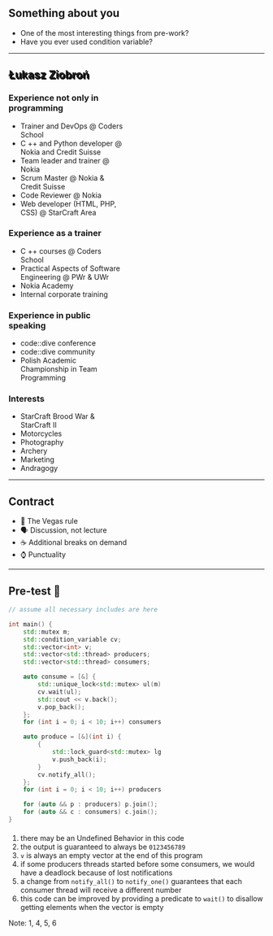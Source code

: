 ## Something about you

* One of the most interesting things from pre-work?
* Have you ever used condition variable?

___
<!-- .slide: data-background="img/lukasz.jpg" -->

<h2 style = "text-shadow: 2px 2px black;"> Łukasz Ziobroń </h2>
<div class="box fragment" style="width: 45%; left: 0; top: 100px;">

### Experience not only in programming

* Trainer and DevOps @ Coders School
* C ++ and Python developer @ Nokia and Credit Suisse
* Team leader and trainer @ Nokia
* Scrum Master @ Nokia & Credit Suisse
* Code Reviewer @ Nokia
* Web developer (HTML, PHP, CSS) @ StarCraft Area

</div>

<div class="box fragment" style="width: 45%; right: 0; top: 100px;">

### Experience as a trainer

* C ++ courses @ Coders School
* Practical Aspects of Software Engineering @ PWr & UWr
* Nokia Academy
* Internal corporate training

</div>

<div class="box fragment" style="width: 45%; left: 0; top: 400px;">

### Experience in public speaking

* code::dive conference
* code::dive community
* Polish Academic Championship in Team Programming

</div>

<div class="box fragment" style="width: 45%; right: 0; top: 400px;">

### Interests

* StarCraft Brood War & StarCraft II
* Motorcycles
* Photography
* Archery
* Marketing
* Andragogy

</div>

___

## Contract

* <!-- .element: class="fragment fade-in" --> 🎰 The Vegas rule
* <!-- .element: class="fragment fade-in" --> 🗣 Discussion, not lecture
* <!-- .element: class="fragment fade-in" --> ☕️ Additional breaks on demand
* <!-- .element: class="fragment fade-in" --> ⌚️ Punctuality

___
<!-- .slide: style="font-size: .65em" -->

## Pre-test 🤯

<div class="multicolumn">

<div style="width: 60%">

```cpp
// assume all necessary includes are here

int main() {
    std::mutex m;
    std::condition_variable cv;
    std::vector<int> v;
    std::vector<std::thread> producers;
    std::vector<std::thread> consumers;

    auto consume = [&] {
        std::unique_lock<std::mutex> ul(m);
        cv.wait(ul);
        std::cout << v.back();
        v.pop_back();
    };
    for (int i = 0; i < 10; i++) consumers.emplace_back(consume);

    auto produce = [&](int i) {
        {
            std::lock_guard<std::mutex> lg(m);
            v.push_back(i);
        }
        cv.notify_all();
    };
    for (int i = 0; i < 10; i++) producers.emplace_back(produce, i);

    for (auto && p : producers) p.join();
    for (auto && c : consumers) c.join();
}
```

</div>

<div class="col" style="margin-top: 20px">

1. there may be an Undefined Behavior in this code
2. the output is guaranteed to always be <code>0123456789</code>
3. <code>v</code> is always an empty vector at the end of this program
4. if some producers threads started before some consumers, we would have a deadlock because of lost notifications
5. a change from <code>notify_all()</code> to <code>notify_one()</code> guarantees that each consumer thread will receive a different number
6. this code can be improved by providing a predicate to <code>wait()</code> to disallow getting elements when the vector is empty

Note: 1, 4, 5, 6

</div>

</div>
